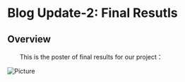# Blog Update-2: Final Resutls

## Overview
&emsp;&emsp;This is the poster of final results for our project：

![Picture](https://github.com/SCi-winner/SCI.github.io/blob/main/img/Final.png)
